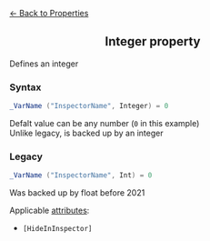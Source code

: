 [<- Back to Properties](./README.md)

<h2 align = "center">Integer property</h2>

Defines an integer
### Syntax
```C#
_VarName ("InspectorName", Integer) = 0
```
Defalt value can be any number (```0``` in this example)  
Unlike legacy, is backed up by an integer

### Legacy
```C#
_VarName ("InspectorName", Int) = 0
```
Was backed up by float before 2021

Applicable [attributes](../Attributes/README.md):

- ```[HideInInspector]```